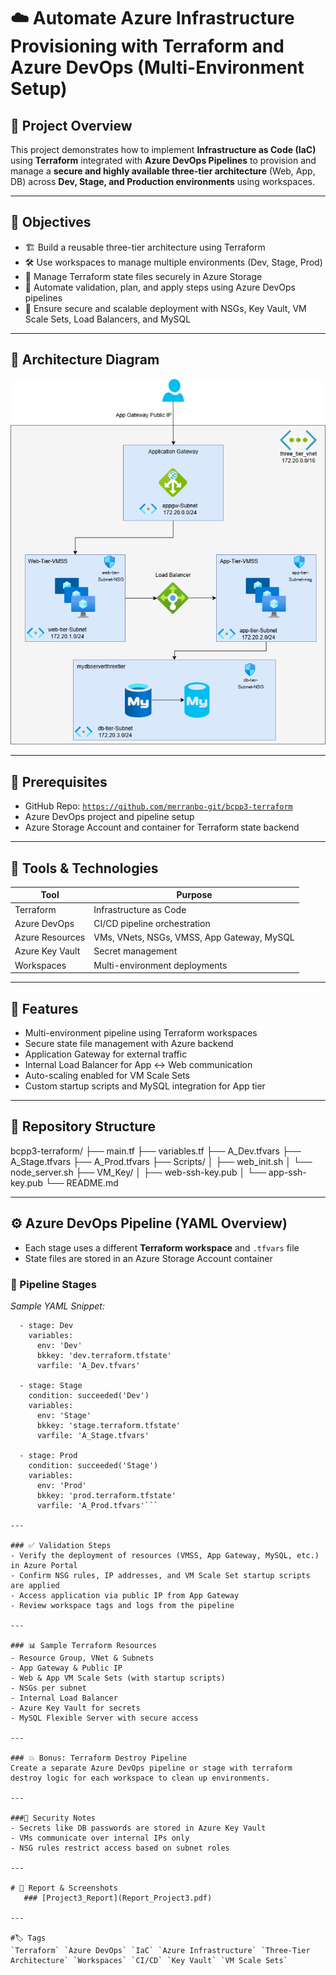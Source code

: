 # ☁️ Automate Azure Infrastructure Provisioning with Terraform and Azure DevOps (Multi-Environment Setup)

## 📌 Project Overview

This project demonstrates how to implement **Infrastructure as Code (IaC)** using **Terraform** integrated with **Azure DevOps Pipelines** to provision and manage a **secure and highly available three-tier architecture** (Web, App, DB) across **Dev, Stage, and Production environments** using workspaces.

---

## 🎯 Objectives

- 🏗️ Build a reusable three-tier architecture using Terraform
- 🛠️ Use workspaces to manage multiple environments (Dev, Stage, Prod)
- 💾 Manage Terraform state files securely in Azure Storage
- 🔄 Automate validation, plan, and apply steps using Azure DevOps pipelines
- 🔐 Ensure secure and scalable deployment with NSGs, Key Vault, VM Scale Sets, Load Balancers, and MySQL

---

## 🧱 Architecture Diagram

![Architecture Diagram](../Architecture_Diagrams/Project3.png) <!-- Adjust this path if needed -->

---

## 🔧 Prerequisites

- GitHub Repo: [`https://github.com/merranbo-git/bcpp3-terraform`](https://github.com/merranbo-git/bcpp3-terraform)
- Azure DevOps project and pipeline setup
- Azure Storage Account and container for Terraform state backend

---

## 🧰 Tools & Technologies

| Tool            | Purpose                                  |
|------------------|-------------------------------------------|
| Terraform        | Infrastructure as Code                   |
| Azure DevOps     | CI/CD pipeline orchestration             |
| Azure Resources  | VMs, VNets, NSGs, VMSS, App Gateway, MySQL |
| Azure Key Vault  | Secret management                        |
| Workspaces       | Multi-environment deployments            |

---

## 🚀 Features

- Multi-environment pipeline using Terraform workspaces
- Secure state file management with Azure backend
- Application Gateway for external traffic
- Internal Load Balancer for App <-> Web communication
- Auto-scaling enabled for VM Scale Sets
- Custom startup scripts and MySQL integration for App tier

---

## 📂 Repository Structure

bcpp3-terraform/
├── main.tf
├── variables.tf
├── A_Dev.tfvars
├── A_Stage.tfvars
├── A_Prod.tfvars
├── Scripts/
│ ├── web_init.sh
│ └── node_server.sh
├── VM_Key/
│ ├── web-ssh-key.pub
│ └── app-ssh-key.pub
└── README.md

---

## ⚙️ Azure DevOps Pipeline (YAML Overview)

- Each stage uses a different **Terraform workspace** and `.tfvars` file
- State files are stored in an Azure Storage Account container

### 🔁 Pipeline Stages

*Sample YAML Snippet:*
```stages:
  - stage: Dev
    variables:
      env: 'Dev'
      bkkey: 'dev.terraform.tfstate'
      varfile: 'A_Dev.tfvars'

  - stage: Stage
    condition: succeeded('Dev')
    variables:
      env: 'Stage'
      bkkey: 'stage.terraform.tfstate'
      varfile: 'A_Stage.tfvars'

  - stage: Prod
    condition: succeeded('Stage')
    variables:
      env: 'Prod'
      bkkey: 'prod.terraform.tfstate'
      varfile: 'A_Prod.tfvars'```

---

### ✅ Validation Steps
- Verify the deployment of resources (VMSS, App Gateway, MySQL, etc.) in Azure Portal
- Confirm NSG rules, IP addresses, and VM Scale Set startup scripts are applied
- Access application via public IP from App Gateway
- Review workspace tags and logs from the pipeline

---

### 📊 Sample Terraform Resources
- Resource Group, VNet & Subnets
- App Gateway & Public IP
- Web & App VM Scale Sets (with startup scripts)
- NSGs per subnet
- Internal Load Balancer
- Azure Key Vault for secrets
- MySQL Flexible Server with secure access

---

### 💥 Bonus: Terraform Destroy Pipeline
Create a separate Azure DevOps pipeline or stage with terraform destroy logic for each workspace to clean up environments.

---

###🔐 Security Notes
- Secrets like DB passwords are stored in Azure Key Vault
- VMs communicate over internal IPs only
- NSG rules restrict access based on subnet roles

---

# 📸 Report & Screenshots
   ### [Project3_Report](Report_Project3.pdf)

---

#🏷️ Tags
`Terraform` `Azure DevOps` `IaC` `Azure Infrastructure` `Three-Tier Architecture` `Workspaces` `CI/CD` `Key Vault` `VM Scale Sets`